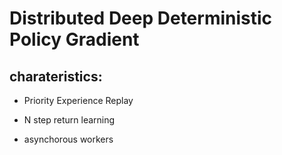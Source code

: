 # Distributed Deep Deterministic Policy Gradient 

## charateristics:

+ Priority Experience Replay

+ N step return learning 

+ asynchorous workers

